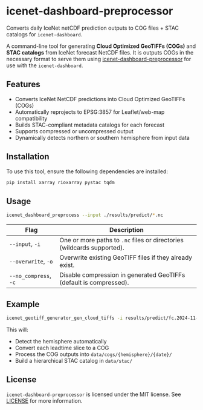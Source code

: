 # icenet-dashboard-preprocessor

Converts daily IceNet netCDF prediction outputs to COG files + STAC catalogs for `icenet-dashboard`.

A command-line tool for generating **Cloud Optimized GeoTIFFs (COGs)** and **STAC catalogs** from IceNet forecast NetCDF files. It is outputs COGs in the necessary format to serve them using [icenet-dashboard-preprocessor](https://github.com/icenet-ai/icenet-dashboard-preprocessor) for use with the `icenet-dashboard`.

## Features

- Converts IceNet NetCDF predictions into Cloud Optimized GeoTIFFs (COGs)
- Automatically reprojects to EPSG:3857 for Leaflet/web-map compatibility
- Builds STAC-compliant metadata catalogs for each forecast
- Supports compressed or uncompressed output
- Dynamically detects northern or southern hemisphere from input data

## Installation

To use this tool, ensure the following dependencies are installed:

```bash
pip install xarray rioxarray pystac tqdm
```

## Usage

```bash
icenet_dashboard_preprocess --input ./results/predict/*.nc
```

| Flag                  | Description                                                            |
| --------------------- | ---------------------------------------------------------------------- |
| `--input`, `-i`       | One or more paths to `.nc` files or directories (wildcards supported). |
| `--overwrite`, `-o`   | Overwrite existing GeoTIFF files if they already exist.                |
| `--no_compress`, `-c` | Disable compression in generated GeoTIFFs (default is compressed).     |

## Example

```bash
icenet_geotiff_generator_gen_cloud_tiffs -i results/predict/fc.2024-11-11_north.nc -o
```

This will:
* Detect the hemisphere automatically
* Convert each leadtime slice to a COG
* Process the COG outputs into `data/cogs/{hemisphere}/{date}/`
* Build a hierarchical STAC catalog in `data/stac/`

## License

`icenet-dashboard-preprocessor` is licensed under the MIT license. See [LICENSE](https://github.com/icenet-ai/icenet-dashboard-preprocessor/blob/main/LICENSE) for more information.
